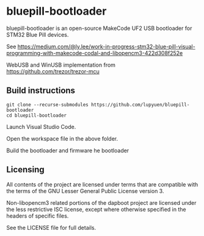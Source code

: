# bluepill-bootloader
bluepill-bootloader is an open-source MakeCode UF2 USB bootloader for STM32 Blue Pill devices.

See https://medium.com/@ly.lee/work-in-progress-stm32-blue-pill-visual-programming-with-makecode-codal-and-libopencm3-422d308f252e

WebUSB and WinUSB implementation from https://github.com/trezor/trezor-mcu

## Build instructions


    git clone --recurse-submodules https://github.com/lupyuen/bluepill-bootloader
    cd bluepill-bootloader

Launch Visual Studio Code.

Open the workspace file in the above folder.

Build the bootloader and firmware he bootloader


## Licensing
All contents of the project are licensed under terms that are compatible with the terms of the GNU Lesser General Public License version 3.

Non-libopencm3 related portions of the dapboot project are licensed under the less restrictive ISC license, except where otherwise specified in the headers of specific files.

See the LICENSE file for full details.
